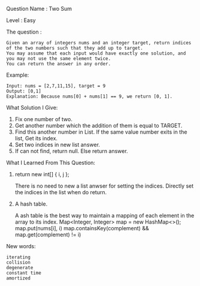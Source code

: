 Question Name : Two Sum

Level : Easy

The question : 

    Given an array of integers nums and an integer target, return indices of the two numbers such that they add up to target.
    You may assume that each input would have exactly one solution, and you may not use the same element twice.
    You can return the answer in any order.

  Example:

    Input: nums = [2,7,11,15], target = 9
    Output: [0,1]
    Explanation: Because nums[0] + nums[1] == 9, we return [0, 1].
    
What Solution I Give:
1. Fix one number of two.
2. Get another number which the addition of them is equal to TARGET.
3. Find this another number in List. If the same value number exits in the list, Get its index.
4. Set two indices in new list answer.
5. If can not find, return null. Else return answer.

What I Learned From This Question:
1. return new int[] { i, j };

    There is no need to new a list anwser for setting the indices. Directly set the indices in the list when do return.
 
2. A hash table.
    
    A ash table is the best way to maintain a mapping of each element in the array to its index.
    Map<Integer, Integer> map = new HashMap<>();
    map.put(nums[i], i)
    map.containsKey(complement) && map.get(complement) != i)

New words:

    iterating
    collision
    degenerate 
    constant time
    amortized 
    
